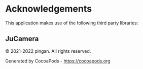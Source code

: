 # Acknowledgements
This application makes use of the following third party libraries:

## JuCamera

© 2021-2022 pingan. All rights reserved.

Generated by CocoaPods - https://cocoapods.org
